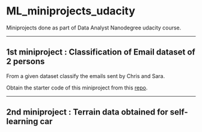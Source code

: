 # ML_miniprojects_udacity
Miniprojects done as part of Data Analyst Nanodegree udacity course.
***
## 1st miniproject : Classification of Email dataset of 2 persons  

From a given dataset classify the emails sent by Chris and Sara.

Obtain the starter code of this miniproject from this [repo](https://github.com/udacity/ud120-projects).

***

## 2nd miniproject : Terrain data obtained for self-learning car




